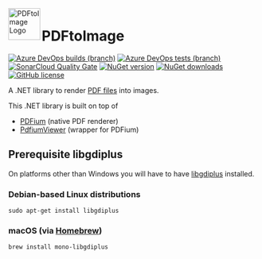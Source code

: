 <img src="https://raw.githubusercontent.com/sungaila/PDFtoImage/master/etc/Icon.png" align="left" width="64" height="64" alt="PDFtoImage Logo">

# PDFtoImage
[![Azure DevOps builds (branch)](https://img.shields.io/azure-devops/build/sungaila/dab6d897-d625-40f2-a97a-e985a543e393/5/master?style=flat-square)](https://dev.azure.com/sungaila/PDFtoImage/_build/latest?definitionId=5&branchName=master)
[![Azure DevOps tests (branch)](https://img.shields.io/azure-devops/tests/sungaila/PDFtoImage/5/master?style=flat-square)](https://dev.azure.com/sungaila/PDFtoImage/_build/latest?definitionId=5&branchName=master)
[![SonarCloud Quality Gate](https://img.shields.io/sonar/quality_gate/sungaila_PDFtoImage?server=https%3A%2F%2Fsonarcloud.io&style=flat-square)](https://sonarcloud.io/dashboard?id=sungaila_PDFtoImage)
[![NuGet version](https://img.shields.io/nuget/v/PDFtoImage.svg?style=flat-square)](https://www.nuget.org/packages/PDFtoImage/)
[![NuGet downloads](https://img.shields.io/nuget/dt/PDFtoImage.svg?style=flat-square)](https://www.nuget.org/packages/PDFtoImage/)
[![GitHub license](https://img.shields.io/github/license/sungaila/PDFtoImage?style=flat-square)](https://github.com/sungaila/PDFtoImage/blob/master/LICENSE)

A .NET library to render [PDF files](https://en.wikipedia.org/wiki/PDF) into images.

This .NET library is built on top of
* [PDFium](https://pdfium.googlesource.com/pdfium/) (native PDF renderer)
* [PdfiumViewer](https://github.com/pvginkel/PdfiumViewer) (wrapper for PDFium)

## Prerequisite libgdiplus
On platforms other than Windows you will have to have [libgdiplus](https://www.mono-project.com/docs/gui/libgdiplus/) installed.
### Debian-based Linux distributions
```console
sudo apt-get install libgdiplus
```

### macOS (via [Homebrew](https://brew.sh/))
```console
brew install mono-libgdiplus
```
